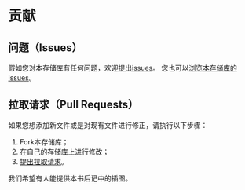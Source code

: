 # 贡献

## 问题（Issues）

假如您对本存储库有任何问题，欢迎[提出issues](https://github.com/luxuns/zhaohuaxishi/issues/new)。
您也可以[浏览本存储库的issues](https://github.com/luxuns/zhaohuaxishi/issues)。

## 拉取请求（Pull Requests）

如果您想添加新文件或是对现有文件进行修正，请执行以下步骤：
1. Fork本存储库；
1. 在自己的存储库上进行修改；
1. [提出拉取请求](https://github.com/luxuns/zhaohuaxishi/compare)。

我们希望有人能提供本书后记中的插图。
